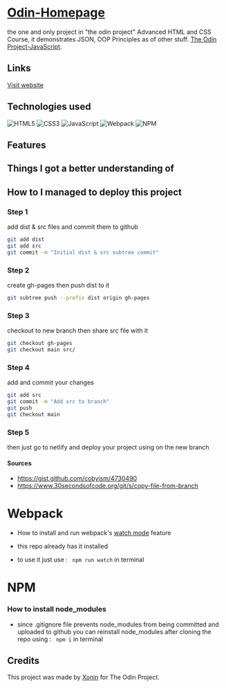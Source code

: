 # [Odin-Homepage]()
the one and only project in "the odin project" Advanced HTML and CSS Course, it demonstrates JSON, OOP Principles as of other stuff.  [The Odin Project-JavaScript](https://www.theodinproject.com/paths/full-stack-javascript/courses/javascript).

## Links
[Visit website]()

## Technologies used
![HTML5](https://img.shields.io/badge/html5-E34F26.svg?style=for-the-badge&logo=html5&logoColor=FFF)
![CSS3](https://img.shields.io/badge/css3-%231572B6.svg?style=for-the-badge&logo=css3&logoColor=white)
![JavaScript](https://img.shields.io/badge/javascript-%23323330.svg?style=for-the-badge&logo=javascript&logoColor=%23F7DF1E)
![Webpack](https://img.shields.io/badge/webpack-%238DD6F9.svg?style=for-the-badge&logo=webpack&logoColor=black)
![NPM](https://img.shields.io/badge/NPM-%23CB3837.svg?style=for-the-badge&logo=npm&logoColor=white)
## Features


## Things I got a better understanding of


## How to I managed to deploy this project

### Step 1

add dist & src files and commit them to github

```sh
git add dist
git add src
git commit -m "Initial dist & src subtree commit"
```
### Step 2

create gh-pages then push dist to it

```sh
git subtree push --prefix dist origin gh-pages
```

### Step 3

checkout to new branch then share src file with it

```sh
git checkout gh-pages
git checkout main src/
```

### Step 4

add and commit your changes

```sh
git add src
git commit -m "Add src to branch"
git push
git checkout main
```
### Step 5

then just go to netlify and deploy your project using on the new branch

#### Sources

- https://gist.github.com/cobyism/4730490
- https://www.30secondsofcode.org/git/s/copy-file-from-branch

# Webpack 

-  How to install and run webpack's [watch mode](https://webpack.js.org/guides/development/#using-watch-mode) feature

- this repo already has it installed 
- to use it just use : 
``` npm run watch``` in terminal


# NPM 

### How to install node_modules

- since .gitignore file prevents node_modules from being committed and uploaded to github you can reinstall node_modules after cloning the repo using : 
``` npm i``` in terminal

## Credits
This project was made by [Xonin](https://github.com/xonin-hush) for The Odin Project.
